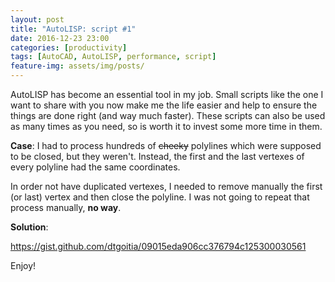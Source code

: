 ```yaml
---
layout: post
title: "AutoLISP: script #1"
date: 2016-12-23 23:00
categories: [productivity]
tags: [AutoCAD, AutoLISP, performance, script]
feature-img: assets/img/posts/
---
```

AutoLISP has become an essential tool in my job. Small scripts like the one I want to share with you now make me the life easier and help to ensure the things are done right (and way much faster). These scripts can also be used as many times as you need, so is worth it to invest some more time in them.

**Case**: I had to process hundreds of <del>cheeky</del> polylines which were supposed to be closed, but they weren't. Instead, the first and the last vertexes of every polyline had the same coordinates.

In order not have duplicated vertexes, I needed to remove manually the first (or last) vertex and then close the polyline. I was not going to repeat that process manually, **no way**.

**Solution**:

https://gist.github.com/dtgoitia/09015eda906cc376794c125300030561

Enjoy!